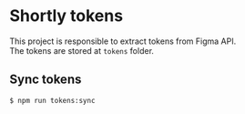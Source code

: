 # Shortly tokens

This project is responsible to extract tokens from Figma API.<br>
The tokens are stored at `tokens` folder.

## Sync tokens

```
$ npm run tokens:sync
```
